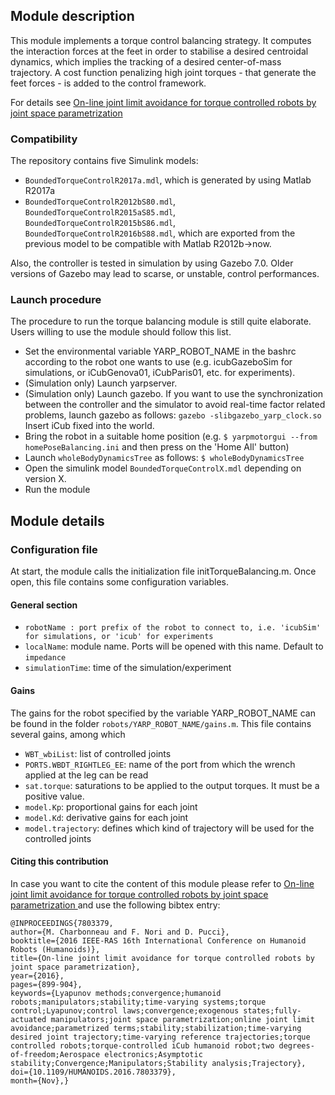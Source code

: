 ## Module description

This module implements a torque control balancing strategy.
It computes the interaction forces at the feet in order to stabilise a desired centroidal dynamics, which implies the tracking of a desired center-of-mass trajectory.
A cost function penalizing high joint torques - that generate the feet forces - is added to the control framework.

For details see [ On-line joint limit avoidance for torque controlled robots by joint space parametrization ](http://ieeexplore.ieee.org/document/7803379/)

### Compatibility
The repository contains five Simulink models: 
 - `BoundedTorqueControlR2017a.mdl`, which is generated by using Matlab  R2017a
 - `BoundedTorqueControlR2012bS80.mdl`, `BoundedTorqueControlR2015aS85.mdl`, `BoundedTorqueControlR2015bS86.mdl`, `BoundedTorqueControlR2016bS88.mdl`, which are exported from the previous model to be compatible with Matlab R2012b->now. 

 Also, the controller is tested in simulation by using Gazebo 7.0. Older versions of Gazebo may lead to scarse, or unstable, control performances.

### Launch procedure
The procedure to run the torque balancing module is still quite elaborate.
Users willing to use the module should follow this list.

- Set the environmental variable YARP_ROBOT_NAME in the bashrc according to the robot one wants to use (e.g. icubGazeboSim for simulations, or iCubGenova01, iCubParis01, etc. for experiments).
- (Simulation only) Launch yarpserver.
- (Simulation only) Launch gazebo. If you want to use the synchronization between the controller and the simulator to avoid real-time factor related problems, launch gazebo as follows: 
 `gazebo -slibgazebo_yarp_clock.so` 
 Insert iCub fixed into the world.
- Bring the robot in a suitable home position (e.g. `$ yarpmotorgui --from homePoseBalancing.ini` and then press on the 'Home All' button)
- Launch `wholeBodyDynamicsTree` as follows: `$ wholeBodyDynamicsTree`
- Open the simulink model `BoundedTorqueControlX.mdl` depending on version X.
- Run the module 

## Module details
### Configuration file
At start, the module calls the initialization file initTorqueBalancing.m. Once open, this file contains some configuration variables.
#### General section
- `robotName : port prefix of the robot to connect to, i.e. 'icubSim' for simulations, or 'icub' for experiments`
- `localName`: module name. Ports will be opened with this name. Default to `impedance`
- `simulationTime`: time of the simulation/experiment

#### Gains
The gains for the robot specified by the variable YARP_ROBOT_NAME can be found in the folder `robots/YARP_ROBOT_NAME/gains.m`. This file contains several gains, among which

- `WBT_wbiList`: list of controlled joints
- `PORTS.WBDT_RIGHTLEG_EE`: name of the port from which the wrench applied at the leg can be read
- `sat.torque`: saturations to be applied to the output torques. It must be a positive value.
- `model.Kp`: proportional gains for each joint
- `model.Kd`: derivative gains for each joint
- `model.trajectory`: defines which kind of trajectory will be used for the controlled joints

#### Citing this contribution
In case you want to cite the content of this module please refer to [ On-line joint limit avoidance for torque controlled robots by joint space parametrization ](http://ieeexplore.ieee.org/document/7803379/) and use the following bibtex entry:

```
@INPROCEEDINGS{7803379,
author={M. Charbonneau and F. Nori and D. Pucci},
booktitle={2016 IEEE-RAS 16th International Conference on Humanoid Robots (Humanoids)},
title={On-line joint limit avoidance for torque controlled robots by joint space parametrization},
year={2016},
pages={899-904},
keywords={Lyapunov methods;convergence;humanoid robots;manipulators;stability;time-varying systems;torque control;Lyapunov;control laws;convergence;exogenous states;fully-actuated manipulators;joint space parametrization;online joint limit avoidance;parametrized terms;stability;stabilization;time-varying desired joint trajectory;time-varying reference trajectories;torque controlled robots;torque-controlled iCub humanoid robot;two degrees-of-freedom;Aerospace electronics;Asymptotic stability;Convergence;Manipulators;Stability analysis;Trajectory},
doi={10.1109/HUMANOIDS.2016.7803379},
month={Nov},}
```
